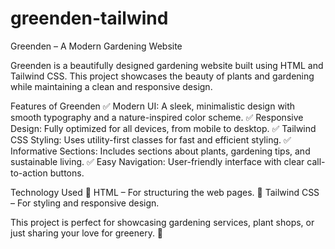 # greenden-tailwind

Greenden – A Modern Gardening Website

Greenden is a beautifully designed gardening website built using HTML and Tailwind CSS. This project showcases the beauty of plants and gardening while maintaining a clean and responsive design.

Features of Greenden
✅ Modern UI: A sleek, minimalistic design with smooth typography and a nature-inspired color scheme.
✅ Responsive Design: Fully optimized for all devices, from mobile to desktop.
✅ Tailwind CSS Styling: Uses utility-first classes for fast and efficient styling.
✅ Informative Sections: Includes sections about plants, gardening tips, and sustainable living.
✅ Easy Navigation: User-friendly interface with clear call-to-action buttons.

Technology Used
🔹 HTML – For structuring the web pages.
🔹 Tailwind CSS – For styling and responsive design.

This project is perfect for showcasing gardening services, plant shops, or just sharing your love for greenery. 🌱
